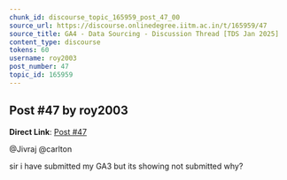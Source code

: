 ```yaml
---
chunk_id: discourse_topic_165959_post_47_00
source_url: https://discourse.onlinedegree.iitm.ac.in/t/165959/47
source_title: GA4 - Data Sourcing - Discussion Thread [TDS Jan 2025]
content_type: discourse
tokens: 60
username: roy2003
post_number: 47
topic_id: 165959
---
```


## Post #47 by roy2003

**Direct Link**: [Post #47](https://discourse.onlinedegree.iitm.ac.in/t/165959/47)

@Jivraj @carlton

sir i have submitted my GA3 but its showing not submitted why?
